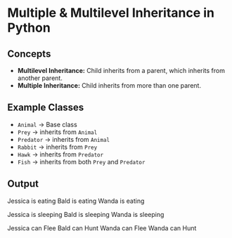 # Multiple & Multilevel Inheritance in Python

## Concepts

- **Multilevel Inheritance:** Child inherits from a parent, which inherits from another parent.
- **Multiple Inheritance:** Child inherits from more than one parent.

## Example Classes
- `Animal` → Base class
- `Prey` → inherits from `Animal`
- `Predator` → inherits from `Animal`
- `Rabbit` → inherits from `Prey`
- `Hawk` → inherits from `Predator`
- `Fish` → inherits from both `Prey` and `Predator`

## Output
Jessica is eating
Bald is eating
Wanda is eating

Jessica is sleeping
Bald is sleeping
Wanda is sleeping

Jessica can Flee
Bald can Hunt
Wanda can Flee
Wanda can Hunt
